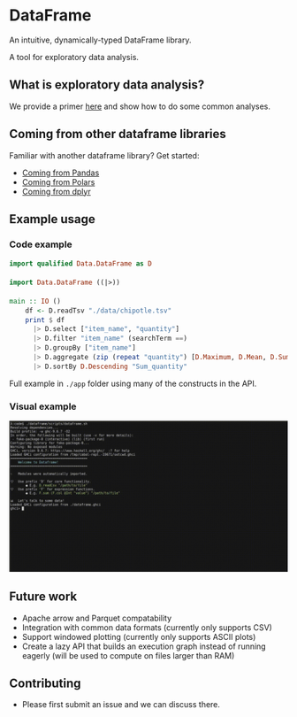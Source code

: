 # DataFrame

An intuitive, dynamically-typed DataFrame library.

A tool for exploratory data analysis.

## What is exploratory data analysis?
We provide a primer [here](./docs/exploratory_data_analysis_primer.md) and show how to do some common analyses.

## Coming from other dataframe libraries
Familiar with another dataframe library? Get started:
* [Coming from Pandas](./docs/coming_from_pandas.md)
* [Coming from Polars](./docs/coming_from_polars.md)
* [Coming from dplyr](./docs/coming_from_dplyr.md)

## Example usage

### Code example
```haskell
import qualified Data.DataFrame as D

import Data.DataFrame ((|>))

main :: IO ()
    df <- D.readTsv "./data/chipotle.tsv"
    print $ df
      |> D.select ["item_name", "quantity"]
      |> D.filter "item_name" (searchTerm ==)
      |> D.groupBy ["item_name"]
      |> D.aggregate (zip (repeat "quantity") [D.Maximum, D.Mean, D.Sum])
      |> D.sortBy D.Descending "Sum_quantity"
```

Full example in `./app` folder using many of the constructs in the API.

### Visual example
![Screencast of usage in GHCI](./static/example.gif)

## Future work
* Apache arrow and Parquet compatability
* Integration with common data formats (currently only supports CSV)
* Support windowed plotting (currently only supports ASCII plots)
* Create a lazy API that builds an execution graph instead of running eagerly (will be used to compute on files larger than RAM)

## Contributing
* Please first submit an issue and we can discuss there.
